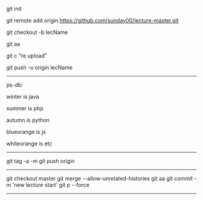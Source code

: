 git init

git remote add origin https://github.com/sunday00/lecture-master.git

git checkout -b lecName

git aa

git c "re upload"

git push -u origin lecName

-------

ps-db:

winter is java

summer is php

autumn is python

blueorange is js

whiteorange is etc

-------

git tag -a <lectureName> -m <description>
git push origin <lectureName>

------

git checkout master
git merge <lectureName>  --allow-unrelated-histories
git aa
git commit -m 'new lecture start'
git p --force

-------


